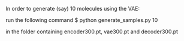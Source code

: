 In order to generate (say) 10 molecules using the VAE:

run the following command
$ python generate_samples.py 10

in the folder containing encoder300.pt, vae300.pt and decoder300.pt
